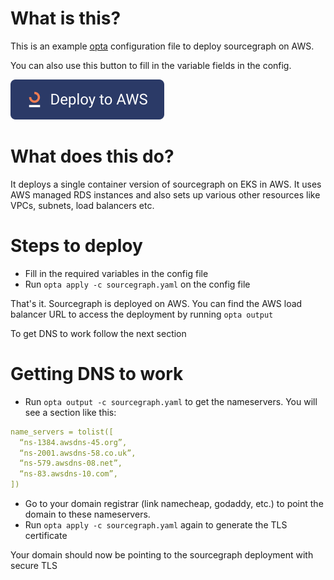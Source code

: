 # What is this?

This is an example [opta](https://github.com/run-x/opta) configuration file to deploy sourcegraph on AWS.

You can also use this button to fill in the variable fields in the config.

[![Deploy to AWS](https://raw.githubusercontent.com/run-x/opta/main/assets/deploy-to-aws-button.svg)](https://app.runx.dev/deploy-with-aws?url=https%3A%2F%2Fgithub.com%2Frun-x%2Fopta-examples%2Fblob%2Fmain%2F%2Fsourcegraph%2Fsourcegraph.yaml&name=Sourcegraph)


# What does this do?
It deploys a single container version of sourcegraph on EKS in AWS. It uses AWS managed RDS instances and also sets up various other resources like VPCs, subnets, load balancers etc.

# Steps to deploy
* Fill in the required variables in the config file
* Run `opta apply -c sourcegraph.yaml` on the config file

That's it. Sourcegraph is deployed on AWS. You can find the AWS load balancer URL to access the deployment by running `opta output`

To get DNS to work follow the next section

# Getting DNS to work
* Run `opta output -c sourcegraph.yaml` to get the nameservers. You will see a section like this:
```yaml
name_servers = tolist([
  “ns-1384.awsdns-45.org”,
  “ns-2001.awsdns-58.co.uk”,
  “ns-579.awsdns-08.net”,
  “ns-83.awsdns-10.com”,
])
```
* Go to your domain registrar (link namecheap, godaddy, etc.) to point the domain to these nameservers.
* Run `opta apply -c sourcegraph.yaml` again to generate the TLS certificate

Your domain should now be pointing to the sourcegraph deployment with secure TLS
